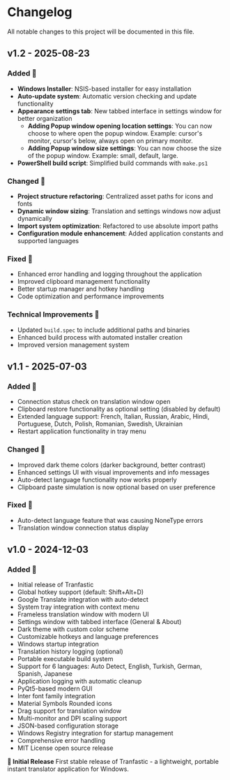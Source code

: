 # Changelog

All notable changes to this project will be documented in this file.

## v1.2 - 2025-08-23

### Added 🎉

- **Windows Installer**: NSIS-based installer for easy installation
- **Auto-update system**: Automatic version checking and update functionality
- **Appearance settings tab**: New tabbed interface in settings window for better organization
  - **Adding Popup window opening location settings**: You can now choose to where open the popup window. Example: cursor's monitor, cursor's below, always open on primary monitor.
  - **Adding Popup window size settings**: You can now choose the size of the popup window. Example: small, default, large.
- **PowerShell build script**: Simplified build commands with `make.ps1`

### Changed 🔄

- **Project structure refactoring**: Centralized asset paths for icons and fonts
- **Dynamic window sizing**: Translation and settings windows now adjust dynamically
- **Import system optimization**: Refactored to use absolute import paths
- **Configuration module enhancement**: Added application constants and supported languages

### Fixed 🐛

- Enhanced error handling and logging throughout the application
- Improved clipboard management functionality
- Better startup manager and hotkey handling
- Code optimization and performance improvements

### Technical Improvements 🔧

- Updated `build.spec` to include additional paths and binaries
- Enhanced build process with automated installer creation
- Improved version management system

## v1.1 - 2025-07-03

### Added 🎉

- Connection status check on translation window open
- Clipboard restore functionality as optional setting (disabled by default)
- Extended language support: French, Italian, Russian, Arabic, Hindi, Portuguese, Dutch, Polish, Romanian, Swedish, Ukrainian
- Restart application functionality in tray menu

### Changed 🔄

- Improved dark theme colors (darker background, better contrast)
- Enhanced settings UI with visual improvements and info messages
- Auto-detect language functionality now works properly
- Clipboard paste simulation is now optional based on user preference

### Fixed 🐛

- Auto-detect language feature that was causing NoneType errors
- Translation window connection status display

## v1.0 - 2024-12-03

### Added 🎉

- Initial release of Tranfastic
- Global hotkey support (default: Shift+Alt+D)
- Google Translate integration with auto-detect
- System tray integration with context menu
- Frameless translation window with modern UI
- Settings window with tabbed interface (General & About)
- Dark theme with custom color scheme
- Customizable hotkeys and language preferences
- Windows startup integration
- Translation history logging (optional)
- Portable executable build system
- Support for 6 languages: Auto Detect, English, Turkish, German, Spanish, Japanese
- Application logging with automatic cleanup
- PyQt5-based modern GUI
- Inter font family integration
- Material Symbols Rounded icons
- Drag support for translation window
- Multi-monitor and DPI scaling support
- JSON-based configuration storage
- Windows Registry integration for startup management
- Comprehensive error handling
- MIT License open source release

**🎉 Initial Release** First stable release of Tranfastic - a lightweight, portable instant translator application for Windows.
